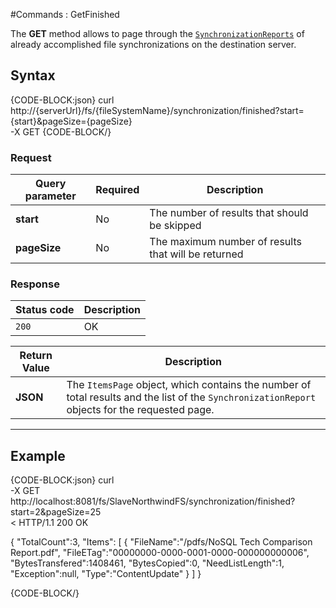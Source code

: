 #Commands : GetFinished

The **GET** method allows to page through the [`SynchronizationReports`](../../../../../glossary/synchronization-report) of already accomplished file synchronizations on the destination server.

## Syntax

{CODE-BLOCK:json}
curl \
	http://{serverUrl}/fs/{fileSystemName}/synchronization/finished?start={start}&pageSize={pageSize}  \
	-X GET
{CODE-BLOCK/}

### Request

| Query parameter | Required | Description |
| ------------- | -- | ---- |
| **start** | No | The number of results that should be skipped |
| **pageSize** | No | The maximum number of results that will be returned |

### Response

| Status code | Description |
| ----------- | - |
| `200` | OK |

| Return Value | Description |
| ------------- | ------------- |
| **JSON** | The `ItemsPage` object, which contains the number of total results and the list of the `SynchronizationReport` objects for the requested page. |

<hr />

## Example

{CODE-BLOCK:json}
curl \
	-X GET http://localhost:8081/fs/SlaveNorthwindFS/synchronization/finished?start=2&pageSize=25  \
< HTTP/1.1 200 OK

{
    "TotalCount":3,
    "Items":
    [
        {
            "FileName":"/pdfs/NoSQL Tech Comparison Report.pdf",
            "FileETag":"00000000-0000-0001-0000-000000000006",
            "BytesTransfered":1408461,
            "BytesCopied":0,
            "NeedListLength":1,
            "Exception":null,
            "Type":"ContentUpdate"
        }
    ]
}

{CODE-BLOCK/}

